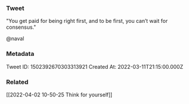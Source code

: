 ### Tweet
"You get paid for being right first, and to be first, you can’t wait for consensus." 

@naval

### Metadata
Tweet ID: 1502392670303313921
Created At: 2022-03-11T21:15:00.000Z

### Related
[[2022-04-02 10-50-25 Think for yourself]]

